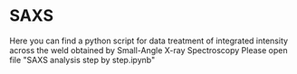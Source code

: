 # SAXS
Here you can find a python script for data treatment of integrated intensity across the weld obtained by Small-Angle X-ray Spectroscopy
Please open file "SAXS analysis step by step.ipynb"

